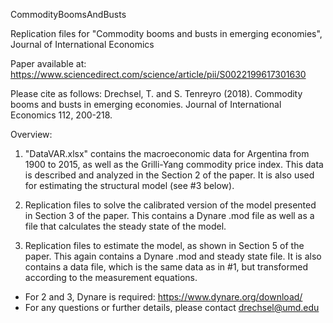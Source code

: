 CommodityBoomsAndBusts

Replication files for "Commodity booms and busts in emerging economies", Journal of International Economics

Paper available at:
https://www.sciencedirect.com/science/article/pii/S0022199617301630

Please cite as follows:
Drechsel, T. and S. Tenreyro (2018). Commodity booms and busts in emerging economies. 
Journal of International Economics 112, 200-218.

Overview: 

1. "DataVAR.xlsx" contains the macroeconomic data for Argentina from 1900 to 2015, as well as the Grilli-Yang commodity price index.
   This data is described and analyzed in the Section 2 of the paper. 
   It is also used for estimating the structural model (see #3 below).
 
2. Replication files to solve the calibrated version of the model presented in Section 3 of the paper.
   This contains a Dynare .mod file as well as a file that calculates the steady state of the model.

3. Replication files to estimate the model, as shown in Section 5 of the paper.
   This again contains a Dynare .mod and steady state file.
   It is also contains a data file, which is the same data as in #1, but transformed according to the measurement equations.

- For 2 and 3, Dynare is required: https://www.dynare.org/download/
- For any questions or further details, please contact drechsel@umd.edu
